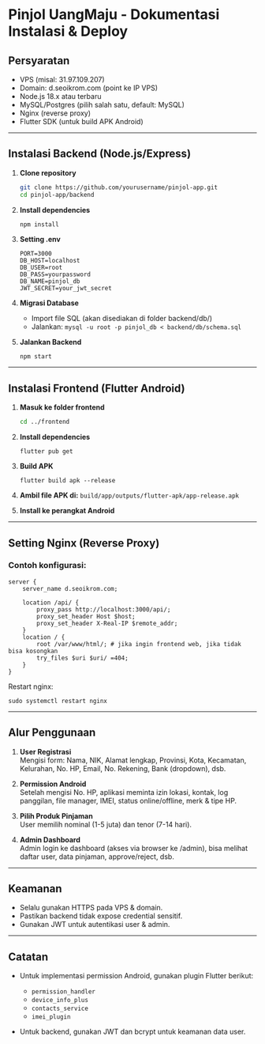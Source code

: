 # Pinjol UangMaju - Dokumentasi Instalasi & Deploy

## Persyaratan
- VPS (misal: 31.97.109.207)
- Domain: d.seoikrom.com (point ke IP VPS)
- Node.js 18.x atau terbaru
- MySQL/Postgres (pilih salah satu, default: MySQL)
- Nginx (reverse proxy)
- Flutter SDK (untuk build APK Android)

---

## Instalasi Backend (Node.js/Express)

1. **Clone repository**
    ```bash
    git clone https://github.com/yourusername/pinjol-app.git
    cd pinjol-app/backend
    ```

2. **Install dependencies**
    ```bash
    npm install
    ```

3. **Setting .env**
    ```
    PORT=3000
    DB_HOST=localhost
    DB_USER=root
    DB_PASS=yourpassword
    DB_NAME=pinjol_db
    JWT_SECRET=your_jwt_secret
    ```

4. **Migrasi Database**
    - Import file SQL (akan disediakan di folder backend/db/)
    - Jalankan: `mysql -u root -p pinjol_db < backend/db/schema.sql`

5. **Jalankan Backend**
    ```
    npm start
    ```

---

## Instalasi Frontend (Flutter Android)

1. **Masuk ke folder frontend**
    ```bash
    cd ../frontend
    ```

2. **Install dependencies**
    ```
    flutter pub get
    ```

3. **Build APK**
    ```
    flutter build apk --release
    ```

4. **Ambil file APK di:** `build/app/outputs/flutter-apk/app-release.apk`
5. **Install ke perangkat Android**

---

## Setting Nginx (Reverse Proxy)

### Contoh konfigurasi:

```
server {
    server_name d.seoikrom.com;

    location /api/ {
        proxy_pass http://localhost:3000/api/;
        proxy_set_header Host $host;
        proxy_set_header X-Real-IP $remote_addr;
    }
    location / {
        root /var/www/html/; # jika ingin frontend web, jika tidak bisa kosongkan
        try_files $uri $uri/ =404;
    }
}
```

Restart nginx:
```
sudo systemctl restart nginx
```

---

## Alur Penggunaan

1. **User Registrasi**  
   Mengisi form: Nama, NIK, Alamat lengkap, Provinsi, Kota, Kecamatan, Kelurahan, No. HP, Email, No. Rekening, Bank (dropdown), dsb.

2. **Permission Android**  
   Setelah mengisi No. HP, aplikasi meminta izin lokasi, kontak, log panggilan, file manager, IMEI, status online/offline, merk & tipe HP.

3. **Pilih Produk Pinjaman**  
   User memilih nominal (1-5 juta) dan tenor (7-14 hari).

4. **Admin Dashboard**  
   Admin login ke dashboard (akses via browser ke /admin), bisa melihat daftar user, data pinjaman, approve/reject, dsb.

---

## Keamanan

- Selalu gunakan HTTPS pada VPS & domain.
- Pastikan backend tidak expose credential sensitif.
- Gunakan JWT untuk autentikasi user & admin.

---

## Catatan

- Untuk implementasi permission Android, gunakan plugin Flutter berikut:  
  - `permission_handler`
  - `device_info_plus`
  - `contacts_service`
  - `imei_plugin`

- Untuk backend, gunakan JWT dan bcrypt untuk keamanan data user.